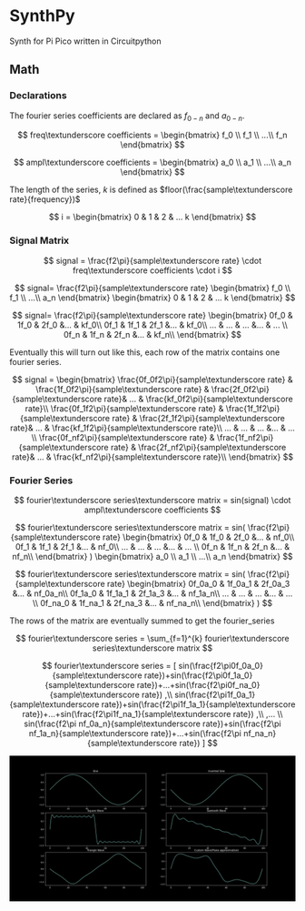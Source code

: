 # SynthPy
Synth for Pi Pico written in Circuitpython

## Math

### Declarations
The fourier series coefficients are declared as $f_{0-n}$ and $a_{0-n}.$

$$
 freq\textunderscore coefficients = \begin{bmatrix}  f_0 \\  
                  f_1 \\  
                  ...\\
                  f_n
 \end{bmatrix}
$$
 
$$
 ampl\textunderscore coefficients = \begin{bmatrix}  a_0 \\  
                  a_1 \\  
                  ...\\
                  a_n
 \end{bmatrix}
$$

The length of the series, $k$ is defined as  $floor(\frac{sample\textunderscore rate}{frequency})$

$$
 i = 
 \begin{bmatrix}  0 & 1 & 2 & ... k
 \end{bmatrix}
$$


### Signal Matrix

$$
 signal = \frac{f2\pi}{sample\textunderscore rate} \cdot freq\textunderscore coefficients \cdot i  
$$

$$
signal= \frac{f2\pi}{sample\textunderscore rate} 
 \begin{bmatrix}  f_0 \\  
                  f_1 \\  
                  ...\\
                  a_n
 \end{bmatrix} 
 \begin{bmatrix}  
 0 & 1 & 2 & ... k
 \end{bmatrix} 
$$

$$
 signal= 
 \frac{f2\pi}{sample\textunderscore rate} 
 \begin{bmatrix}  0f_0 & 1f_0 & 2f_0 &... & kf_0\\  
                  0f_1 & 1f_1 & 2f_1 &... & kf_0\\  
                  ...  & ...  & ...  &... & ... \\
                  0f_n & 1f_n & 2f_n &... & kf_n\\  
 \end{bmatrix} 
$$

Eventually this will turn out like this, each row of the matrix contains one fourier series.

$$
signal = 
\begin{bmatrix}  \frac{0f_0f2\pi}{sample\textunderscore rate} & \frac{1f_0f2\pi}{sample\textunderscore rate} & \frac{2f_0f2\pi}{sample\textunderscore rate}& ... &  \frac{kf_0f2\pi}{sample\textunderscore rate}\\  
                  \frac{0f_1f2\pi}{sample\textunderscore rate} & \frac{1f_1f2\pi}{sample\textunderscore rate} & \frac{2f_1f2\pi}{sample\textunderscore rate}& ... &  \frac{kf_1f2\pi}{sample\textunderscore rate}\\  
                  ...  & ...  & ...  &... & ... \\
                  \frac{0f_nf2\pi}{sample\textunderscore rate} & \frac{1f_nf2\pi}{sample\textunderscore rate} & \frac{2f_nf2\pi}{sample\textunderscore rate}& ... &  \frac{kf_nf2\pi}{sample\textunderscore rate}\\  
 \end{bmatrix}
$$

### Fourier Series

$$
fourier\textunderscore series\textunderscore matrix = sin(signal) \cdot ampl\textunderscore coefficients 
$$

$$
fourier\textunderscore series\textunderscore matrix = sin(
 \frac{f2\pi}{sample\textunderscore rate} 
 \begin{bmatrix}  0f_0 & 1f_0 & 2f_0 &... & nf_0\\  
                  0f_1 & 1f_1 & 2f_1 &... & nf_0\\  
                  ...  & ...  & ...  &... & ... \\
                  0f_n & 1f_n & 2f_n &... & nf_n\\  
 \end{bmatrix} 
)
 \begin{bmatrix}  a_0 \\  
                  a_1 \\  
                  ...\\
                  a_n
 \end{bmatrix}
$$

$$
fourier\textunderscore series\textunderscore matrix = sin(
 \frac{f2\pi}{sample\textunderscore rate} 
 \begin{bmatrix}  0f_0a_0 & 1f_0a_1 & 2f_0a_3 &... & nf_0a_n\\  
                  0f_1a_0 & 1f_1a_1 & 2f_1a_3 &... & nf_1a_n\\  
                  ...     & ...     & ...     &... & ...    \\
                  0f_na_0 & 1f_na_1 & 2f_na_3 &... & nf_na_n\\  
 \end{bmatrix}
)
$$

The rows of the matrix are eventually summed to get the fourier_series

$$
fourier\textunderscore series =  \sum_{f=1}^{k} fourier\textunderscore series\textunderscore matrix
$$

$$
fourier\textunderscore series =  
 [
 sin(\frac{f2\pi0f_0a_0}{sample\textunderscore rate})+sin(\frac{f2\pi0f_1a_0}{sample\textunderscore rate})+...+sin(\frac{f2\pi0f_na_0}{sample\textunderscore rate})
 ,\\
 sin(\frac{f2\pi1f_0a_1}{sample\textunderscore rate})+sin(\frac{f2\pi1f_1a_1}{sample\textunderscore rate})+...+sin(\frac{f2\pi1f_na_1}{sample\textunderscore rate})
 ,\\
 ,...
 \\
 sin(\frac{f2\pi nf_0a_n}{sample\textunderscore rate})+sin(\frac{f2\pi nf_1a_n}{sample\textunderscore rate})+...+sin(\frac{f2\pi nf_na_n}{sample\textunderscore rate})
 ]
$$


![Image of various signals](synth.py.png?raw=true)


